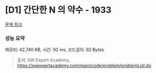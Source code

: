 # [D1] 간단한 N 의 약수 - 1933 

[문제 링크](https://swexpertacademy.com/main/code/problem/problemDetail.do?contestProbId=AV5PhcWaAKIDFAUq) 

### 성능 요약

메모리: 42,740 KB, 시간: 92 ms, 코드길이: 92 Bytes



> 출처: SW Expert Academy, https://swexpertacademy.com/main/code/problem/problemList.do